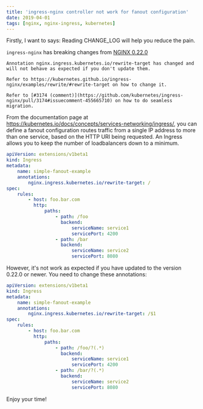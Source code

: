 ```yaml
---
title: 'ingress-nginx controller not work for fanout configuration'
date: 2019-04-01
tags: [nginx, nginx-ingress, kubernetes]
---
```


Firstly, I want to says: Reading CHANGE_LOG will help you reduce the pain.

`ingress-nginx` has breaking changes from [NGINX 0.22.0](https://github.com/kubernetes/ingress-nginx/releases/tag/nginx-0.22.0)

```
Annotation nginx.ingress.kubernetes.io/rewrite-target has changed and will not behave as expected if you don't update them.

Refer to https://kubernetes.github.io/ingress-nginx/examples/rewrite/#rewrite-target on how to change it.

Refer to [#3174 (comment)](https://github.com/kubernetes/ingress-nginx/pull/3174#issuecomment-455665710) on how to do seamless migration.
```

From the documentation page at https://kubernetes.io/docs/concepts/services-networking/ingress/, you can define a fanout configuration routes traffic from a single IP address to more than one service, based on the HTTP URI being requested. An Ingress allows you to keep the number of loadbalancers down to a minimum.

```yml
apiVersion: extensions/v1beta1
kind: Ingress
metadata:
    name: simple-fanout-example
    annotations:
        nginx.ingress.kubernetes.io/rewrite-target: /
spec:
    rules:
        - host: foo.bar.com
          http:
              paths:
                  - path: /foo
                    backend:
                        serviceName: service1
                        servicePort: 4200
                  - path: /bar
                    backend:
                        serviceName: service2
                        servicePort: 8080
```

However, it's not work as expected if you have updated to the version 0.22.0 or newer. You need to change these annotations:

```yml
apiVersion: extensions/v1beta1
kind: Ingress
metadata:
    name: simple-fanout-example
    annotations:
        nginx.ingress.kubernetes.io/rewrite-target: /$1
spec:
    rules:
        - host: foo.bar.com
          http:
              paths:
                  - path: /foo/?(.*)
                    backend:
                        serviceName: service1
                        servicePort: 4200
                  - path: /bar/?(.*)
                    backend:
                        serviceName: service2
                        servicePort: 8080
```

Enjoy your time!
